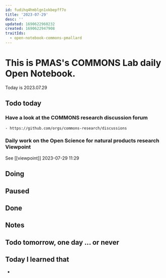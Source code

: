 ```yaml
---
id: fudihq4hmblgn1xkbepff7o
title: '2023-07-29'
desc: ''
updated: 1690622960232
created: 1690622947908
traitIds:
  - open-notebook-commons-pmallard
---
```


# This is PMAS's COMMONS Lab daily Open Notebook.

Today is 2023.07.29

## Todo today

### Have a look at the COMMONS research discussion forum
    - https://github.com/orgs/commons-research/discussions

### Daily work on the Open Science for natural products research Viewpoint

See [[viewpoint]]
2023-07-29 11:29



###
###

## Doing

## Paused

## Done

## Notes

## Todo tomorrow, one day ... or never 


###
###


## Today I learned that

- 